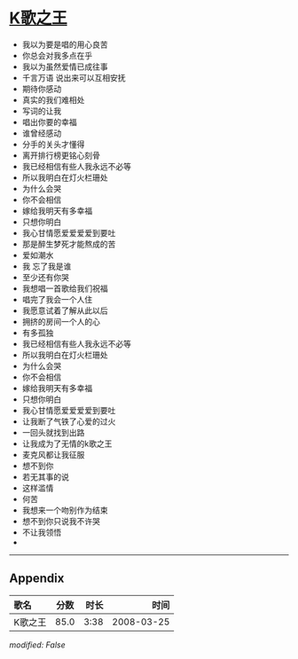 # [K歌之王](https://music.163.com/song?id=65047)

* 我以为要是唱的用心良苦
* 你总会对我多点在乎
* 我以为虽然爱情已成往事
* 千言万语 说出来可以互相安抚
* 期待你感动
* 真实的我们难相处
* 写词的让我
* 唱出你要的幸福
* 谁曾经感动
* 分手的关头才懂得
* 离开排行榜更铭心刻骨
* 我已经相信有些人我永远不必等
* 所以我明白在灯火栏珊处
* 为什么会哭
* 你不会相信
* 嫁给我明天有多幸福
* 只想你明白
* 我心甘情愿爱爱爱爱到要吐
* 那是醉生梦死才能熬成的苦
* 爱如潮水
* 我 忘了我是谁
* 至少还有你哭
* 我想唱一首歌给我们祝福
* 唱完了我会一个人住
* 我愿意试着了解从此以后
* 拥挤的房间一个人的心
* 有多孤独
* 我已经相信有些人我永远不必等
* 所以我明白在灯火栏珊处
* 为什么会哭
* 你不会相信
* 嫁给我明天有多幸福
* 只想你明白
* 我心甘情愿爱爱爱爱到要吐
* 让我断了气铁了心爱的过火
* 一回头就找到出路
* 让我成为了无情的k歌之王
* 麦克风都让我征服
* 想不到你
* 若无其事的说
* 这样滥情
* 何苦
* 我想来一个吻别作为结束
* 想不到你只说我不许哭
* 不让我领悟
* 


---

## Appendix

|歌名|分数|时长|时间|
|:---|:---:|---:|---:|
|K歌之王|85.0|3:38|2008-03-25

*modified: False*